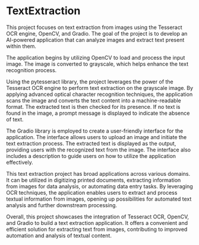 # TextExtraction

This project focuses on text extraction from images using the Tesseract OCR engine, OpenCV, and Gradio. The goal of the project is to develop an AI-powered application that can analyze images and extract text present within them.

The application begins by utilizing OpenCV to load and process the input image. The image is converted to grayscale, which helps enhance the text recognition process.


Using the pytesseract library, the project leverages the power of the Tesseract OCR engine to perform text extraction on the grayscale image. By applying advanced optical character recognition techniques, the application scans the image and converts the text content into a machine-readable format. The extracted text is then checked for its presence. If no text is found in the image, a prompt message is displayed to indicate the absence of text.


The Gradio library is employed to create a user-friendly interface for the application. The interface allows users to upload an image and initiate the text extraction process. The extracted text is displayed as the output, providing users with the recognized text from the image. The interface also includes a description to guide users on how to utilize the application effectively.


This text extraction project has broad applications across various domains. It can be utilized in digitizing printed documents, extracting information from images for data analysis, or automating data entry tasks. By leveraging OCR techniques, the application enables users to extract and process textual information from images, opening up possibilities for automated text analysis and further downstream processing.


Overall, this project showcases the integration of Tesseract OCR, OpenCV, and Gradio to build a text extraction application. It offers a convenient and efficient solution for extracting text from images, contributing to improved automation and analysis of textual content.
